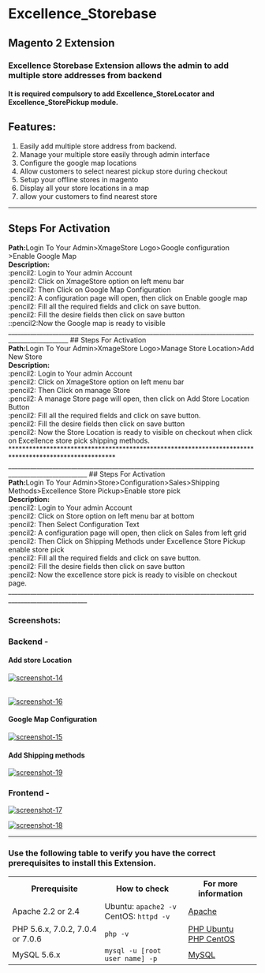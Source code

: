 # Excellence_Storebase
## Magento 2 Extension

### Excellence Storebase Extension allows the admin to add multiple store addresses from backend
#### It is required compulsory to add Excellence_StoreLocator and Excellence_StorePickup module.


## Features:
1. Easily add multiple store address from backend.
2. Manage your multiple store easily through admin interface
3. Configure the google map locations
4. Allow customers to select nearest pickup store during checkout
5. Setup your offline stores in magento
6. Display all your store locations in a map
7. allow your customers to find nearest store

__________________________________________________________________________________________________
## Steps For Activation
<div>
	<div>
	    <b>Path:</b>Login To Your Admin>XmageStore Logo>Google configuration >Enable Google Map 
	</div>
	<div>
		<b>Description: </b> <div>:pencil2: Login to Your admin Account</div>
				     <div>:pencil2: Click on XmageStore option on left menu bar</div>
				     <div>:pencil2: Then Click on Google Map Configuration</div>
				     <div>:pencil2: A configuration page will open, then click on Enable google map</div>
				     <div>:pencil2: Fill all the required fields and click on save button.</div>
				     <div>:pencil2: Fill the desire fields then click on save button</div>
				     <div>::pencil2:Now the Google map is ready to visible </div>
	</div>
</div>
_________________________________________________________________________________________________
## Steps For Activation
<div>
	<div>
	   <b>Path:</b>Login To Your Admin>XmageStore Logo>Manage Store Location>Add New Store
	</div>
	<div>
		<b>Description: </b> <div>:pencil2: Login to Your admin Account</div>
				     <div>:pencil2: Click on XmageStore option on left menu bar</div>
				     <div>:pencil2: Then Click on manage Store</div>
				     <div>:pencil2: A manage Store page will open, then click on Add Store Location Button</div>
				     <div>:pencil2: Fill all the required fields and click on save button.</div>
				     <div>:pencil2: Fill the desire fields then click on save button</div>
		<div>:pencil2: Now the Store Location is ready to visible on checkout when click on Excellence store pick shipping methods.</div>
	</div>
</div>
******************************************************************************************************
_______________________________________________________________________________________________________
## Steps For Activation
<div>
	<div>
	   <b>Path:</b>Login To Your Admin>Store>Configuration>Sales>Shipping Methods>Excellence Store Pickup>Enable store pick
	</div>
	<div>
		<b>Description: </b> <div>:pencil2: Login to Your admin Account</div>
				     <div>:pencil2: Click on Store option on left menu bar at bottom</div>
				     <div>:pencil2: Then Select Configuration Text</div>
				     <div>:pencil2: A configuration page will open, then click on Sales from left grid</div>
				     <div>:pencil2: Then Click on Shipping Methods  under Excellence Store Pickup enable  store pick </div>
		                     <div>:pencil2: Fill all the required fields and click on save button.</div>
				     <div>:pencil2: Fill the desire fields then click on save button</div>
		<div>:pencil2: Now the excellence store pick is ready to visible on checkout page.</div>
	</div>
</div>
_______________________________________________________________________________________________________


### Screenshots:

### Backend -

#### Add store Location
<a href="https://ibb.co/YjhYdW8"><img src="https://i.ibb.co/ggJHW7w/screenshot-14.png" alt="screenshot-14" border="0"></a><br /><a target='_blank' href='https://imgbb.com/'></a><br />

<a href="https://ibb.co/DR6jQ77"><img src="https://i.ibb.co/G51rRVV/screenshot-16.png" alt="screenshot-16" border="0"></a>

#### Google Map Configuration
<a href="https://ibb.co/R6D82mh"><img src="https://i.ibb.co/LgZKSWQ/screenshot-15.png" alt="screenshot-15" border="0"></a>

#### Add Shipping methods 
<a href="https://ibb.co/2tGdvrq"><img src="https://i.ibb.co/mqf49KJ/screenshot-19.png" alt="screenshot-19" border="0"></a>

### Frontend -

<a href="https://ibb.co/pRqKg3Y"><img src="https://i.ibb.co/Yygd6tH/screenshot-17.png" alt="screenshot-17" border="0"></a>

<a href="https://ibb.co/t46gMkR"><img src="https://i.ibb.co/kxTjgkZ/screenshot-18.png" alt="screenshot-18" border="0"></a>




___________________________________________________________________________________________________


### Use the following table to verify you have the correct prerequisites to install this Extension.
<table>
	<tbody>
		<tr>
			<th>Prerequisite</th>
			<th>How to check</th>
			<th>For more information</th>
		</tr>
	<tr>
		<td>Apache 2.2 or 2.4</td>
		<td>Ubuntu: <code>apache2 -v</code><br>
		CentOS: <code>httpd -v</code></td>
		<td><a href="https://devdocs.magento.com/guides/v2.2/install-gde/prereq/apache.html">Apache</a></td>
	</tr>
	<tr>
		<td>PHP 5.6.x, 7.0.2, 7.0.4 or 7.0.6</td>
		<td><code>php -v</code></td>
		<td><a href="http://devdocs.magento.com/guides/v2.2/install-gde/prereq/php-ubuntu.html">PHP Ubuntu</a><br><a href="http://devdocs.magento.com/guides/v2.2/install-gde/prereq/php-centos.html">PHP CentOS</a></td>
	</tr>
	<tr><td>MySQL 5.6.x</td>
	<td><code>mysql -u [root user name] -p</code></td>
	<td><a href="http://devdocs.magento.com/guides/v2.2/install-gde/prereq/mysql.html">MySQL</a></td>
	</tr>
</tbody>
</table>



